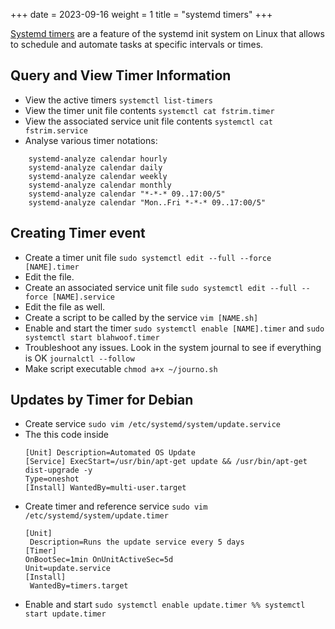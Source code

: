 +++
date = 2023-09-16
weight = 1
title = "systemd timers"
+++

[Systemd timers](https://wiki.archlinux.org/title/systemd/Timers) are a feature of the systemd init system on Linux that allows to schedule and automate tasks at specific intervals or times.

## Query and View Timer Information


- View the active timers `systemctl list-timers` 
- View the timer unit file contents `systemctl cat fstrim.timer`
- View the associated service unit file contents `systemctl cat fstrim.service`
- Analyse various timer notations: 
```
	systemd-analyze calendar hourly
	systemd-analyze calendar daily
	systemd-analyze calendar weekly
	systemd-analyze calendar monthly
	systemd-analyze calendar "*-*-* 09..17:00/5"
	systemd-analyze calendar "Mon..Fri *-*-* 09..17:00/5"
```
## Creating Timer event
- Create a timer unit file `sudo systemctl edit --full --force [NAME].timer`
-  Edit the file.
- Create an associated service unit file `sudo systemctl edit --full --force [NAME].service`
- Edit the file as well.
- Create a script to be called by the service `vim [NAME.sh]`
- Enable and start the timer `sudo systemctl enable [NAME].timer` and  `sudo systemctl start blahwoof.timer`
- Troubleshoot any issues. Look in the system journal to see if everything is OK ``journalctl --follow``
- Make script executable `chmod a+x ~/journo.sh`

## Updates by Timer for Debian
- Create service `sudo vim /etc/systemd/system/update.service`
- The this code inside 
	```
	[Unit] Description=Automated OS Update 
	[Service] ExecStart=/usr/bin/apt-get update && /usr/bin/apt-get dist-upgrade -y 
	Type=oneshot
	[Install] WantedBy=multi-user.target
	```
- Create timer and reference service `sudo vim /etc/systemd/system/update.timer`
	```
	[Unit]
	 Description=Runs the update service every 5 days 
	[Timer]
	OnBootSec=1min OnUnitActiveSec=5d 
	Unit=update.service 
	[Install] 
	 WantedBy=timers.target
	 ```
- Enable and start `sudo systemctl enable update.timer %% systemctl start update.timer`
